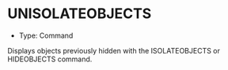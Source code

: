 # UNISOLATEOBJECTS

- Type: Command

Displays objects previously hidden with the ISOLATEOBJECTS or HIDEOBJECTS command.
